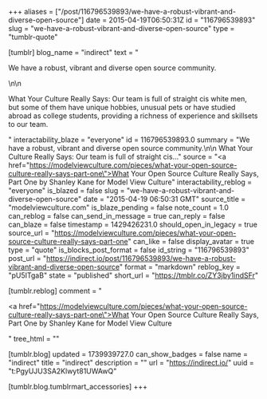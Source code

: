 +++
aliases = ["/post/116796539893/we-have-a-robust-vibrant-and-diverse-open-source"]
date = 2015-04-19T06:50:31Z
id = "116796539893"
slug = "we-have-a-robust-vibrant-and-diverse-open-source"
type = "tumblr-quote"

[tumblr]
blog_name = "indirect"
text = "<p>We have a robust, vibrant and diverse open source community.</p>\n\n<p>What Your Culture Really Says: Our team is full of straight cis white men, but some of them have unique hobbies, unusual pets or have studied abroad as college students, providing a richness of experience and skillsets to our team.</p>"
interactability_blaze = "everyone"
id = 116796539893.0
summary = "We have a robust, vibrant and diverse open source community.\n\n What Your Culture Really Says: Our team is full of straight cis..."
source = "<a href=\"https://modelviewculture.com/pieces/what-your-open-source-culture-really-says-part-one\">What Your Open Source Culture Really Says, Part One by Shanley Kane for Model View Culture</a>"
interactability_reblog = "everyone"
is_blazed = false
slug = "we-have-a-robust-vibrant-and-diverse-open-source"
date = "2015-04-19 06:50:31 GMT"
source_title = "modelviewculture.com"
is_blaze_pending = false
note_count = 1.0
can_reblog = false
can_send_in_message = true
can_reply = false
can_blaze = false
timestamp = 1429426231.0
should_open_in_legacy = true
source_url = "https://modelviewculture.com/pieces/what-your-open-source-culture-really-says-part-one"
can_like = false
display_avatar = true
type = "quote"
is_blocks_post_format = false
id_string = "116796539893"
post_url = "https://indirect.io/post/116796539893/we-have-a-robust-vibrant-and-diverse-open-source"
format = "markdown"
reblog_key = "pU5ITgaB"
state = "published"
short_url = "https://tmblr.co/ZY3jby1indSFr"

[tumblr.reblog]
comment = "<p><a href=\"https://modelviewculture.com/pieces/what-your-open-source-culture-really-says-part-one\">What Your Open Source Culture Really Says, Part One by Shanley Kane for Model View Culture</a></p>"
tree_html = ""

[tumblr.blog]
updated = 1739939727.0
can_show_badges = false
name = "indirect"
title = "indirect"
description = ""
url = "https://indirect.io/"
uuid = "t:PgyUJU3SA2Klwyt81UWAwQ"

[tumblr.blog.tumblrmart_accessories]
+++
